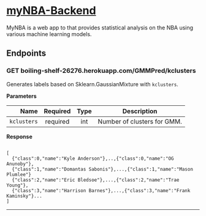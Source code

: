 # [myNBA-Backend](https://boiling-shelf-26276.herokuapp.com)

MyNBA is a web app to that provides statistical analysis on the NBA using various machine learning models.

## Endpoints


### GET boiling-shelf-26276.herokuapp.com/GMMPred/kclusters
Generates labels based on Sklearn.GaussianMixture with `kclusters`.

**Parameters**

|          Name | Required |  Type   | Description                                                                                                                                                           |
| -------------:|:--------:|:-------:| --------------------------------------------------------------------------------------------------------------------------------------------------------------------- |
|     `kclusters` | required | int  | Number of clusters for GMM.                                                                     | 
**Response**

```

[
  {"class":0,"name":"Kyle Anderson"},..,{"class":0,"name":"OG Anunoby"},
  {"class":1,"name":"Domantas Sabonis"},...,{"class":1,"name":"Mason Plumlee"}
  {"class":2,"name":"Eric Bledsoe"},...,{"class":2,"name":"Trae Young"},
  {"class":3,"name":"Harrison Barnes"},...,{"class":3,"name":"Frank Kaminsky"}...
]
```
___


